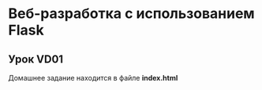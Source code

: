 # Веб-разработка с использованием Flask
## Урок VD01
Домашнее задание находится в файле **index.html** 

